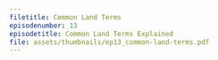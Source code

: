 ```yaml
---
filetitle: Common Land Terms
episodenumber: 13
episodetitle: Common Land Terms Explained
file: assets/thumbnails/ep13_common-land-terms.pdf
---
```


